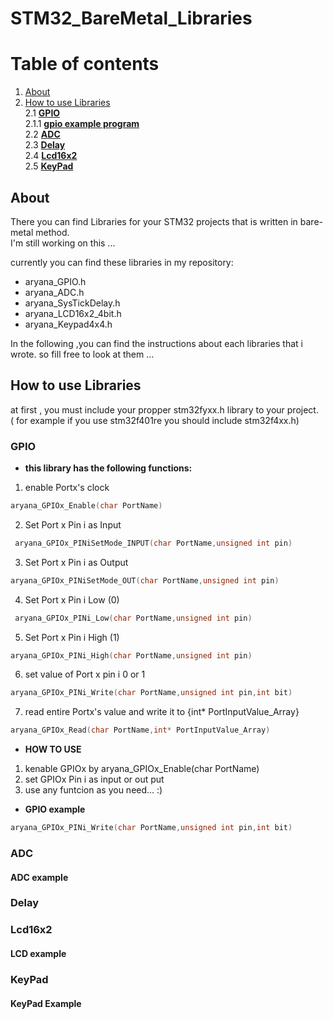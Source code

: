 # STM32_BareMetal_Libraries
<h1>Table of contents</h1>

<ol dir="auto">
  <li>
    <a href="#about">About</a>
  </li>
  <li> 
    <a href="#how-to-use-libraries">How to use Libraries </a>
    <br>
    2.1 <a href="#gpio"><b >GPIO</b> </a>
    <br>
    2.1.1 <a href="#gpio-example"><b >gpio example program</b> </a>
    <br>
    2.2 <a href="#adc-example"> <b>ADC</b> </a>
    <br>
    2.3 <a href="#delay"><b>Delay</b></a>
    <br>
    2.4 <a href="#lcd16x2"><b>Lcd16x2</b></a>
    <br>
    2.5 <a href="#keypad"><b>KeyPad</b> </a>
  </li>
</ol>

## About

There you can find Libraries for your STM32 projects that is written in bare-metal method. <br>
I'm still working on this ... <br>

currently you can find these libraries in my repository:
<ul>
  <li >aryana_GPIO.h</li>
  <li>aryana_ADC.h</li>
  <li>aryana_SysTickDelay.h</li>
  <li>aryana_LCD16x2_4bit.h</li>
  <li>aryana_Keypad4x4.h</li>
</ul>

In the following ,you can find the instructions about each libraries that i wrote. so fill free to look at them ...

## How to use Libraries
at first , you must include your propper stm32fyxx.h library to your project. <br>( for example if you use stm32f401re you should include stm32f4xx.h)


### GPIO
- **this library has the following functions:** 


1. enable Portx's clock
```c++
aryana_GPIOx_Enable(char PortName) 
```
  2. Set Port x Pin i as Input
```c++
 aryana_GPIOx_PINiSetMode_INPUT(char PortName,unsigned int pin)
```  
  3. Set Port x Pin i as Output
```c++
aryana_GPIOx_PINiSetMode_OUT(char PortName,unsigned int pin) 
```  
  4. Set Port x Pin i Low (0)
```c++
 aryana_GPIOx_PINi_Low(char PortName,unsigned int pin)
```
  5.  Set Port x Pin i High (1)
```c++
aryana_GPIOx_PINi_High(char PortName,unsigned int pin)
```
  6. set value of Port x pin i 0 or 1
```c++
aryana_GPIOx_PINi_Write(char PortName,unsigned int pin,int bit)
```
  7.   read entire Portx's value and write it to {int* PortInputValue_Array} 
```c++
aryana_GPIOx_Read(char PortName,int* PortInputValue_Array)
```

- **HOW TO USE**

1. kenable GPIOx by aryana_GPIOx_Enable(char PortName)
2. set GPIOx Pin i as input or out put
3. use any funtcion as you need... :)

- **GPIO example**
  
```c++
aryana_GPIOx_PINi_Write(char PortName,unsigned int pin,int bit)
```
### ADC

#### ADC example

### Delay

### Lcd16x2

#### LCD example

### KeyPad 

#### KeyPad Example




